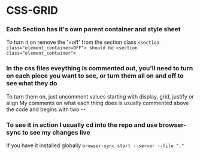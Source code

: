 # CSS-GRID
### Each Section has it's own parent container and style sheet
To turn it on remove the '=off' from the section class
```<section class="element_container=OFF"> should be <section class="element_container">```
  
### In the css files eveything is commented out, you'll need to turn on each piece you want to see, or turn them all on and off to see what they do
To turn them on, just uncomment values starting with display, grid, justify or align
My comments on what each thing does is usually commented above the code and begins with two --

### To see it in action I usually cd into the repo and use browser-sync to see my changes live
If you have it installed globally
```browser-sync start --server --file "."```
